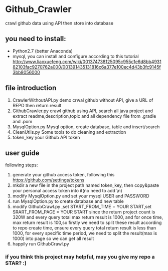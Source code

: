 # Github_Crawler
crawl github data using API then store into database

## you need to install:
* Python2.7 (better Anaconda)
* mysql, you can install and configure according to this tutorial
http://www.liaoxuefeng.com/wiki/001374738125095c955c1e6d8bb493182103fac9270762a000/001391435131816c6a377e100ec4d43b3fc9145f3bb8056000

## file introduction
1. CrawlerWithoutAPI.py
   demo crwal github without API, give a URL of REPO then return result
2. GithubCrawler.py
   crawl github using API, search all java project and extract readme,description,topic and all dependency file from .gradle and .pom
3. MysqlOption.py
   Mysql option, create database, table and insert/search
4. CleanUtils.py
   Some tools to do cleaning and extraction
5. token_key
   your Github API token

## user guide
following steps:
1. generate your github access token, following this https://github.com/settings/tokens
2. mkdir a new file in the project path named token_key, then copy&paste your personal access token into it(no need to add \n)
3. modify MysqlOption.py and set your mysql USER and PASSWORD
4. run MysqlOption.py to create database and new table
5. modify GithubCrawl.py ,set START_FROM_TIME = YOUR START,set SRART_FROM_PAGE = YOUR START
   since the return project count is 320W and every query total max return result is 1000, and for once time,
   max return result is 100,so firstly we need to split these result according to repo create time, ensure every query
   total return result is less than 1000, for every specific time period, we need to split the result(max is 1000)
   into page so we can get all result
6. happily run GithubCrawl.py

### if you think this project may helpful, may you give my repo a STAR? :)

